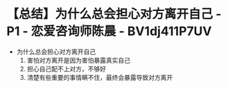 # 【总结】为什么总会担心对方离开自己 - P1 - 恋爱咨询师陈晨 - BV1dj411P7UV

-   为什么总会担心对方离开自己
    1.  害怕对方离开是因为害怕暴露真实自己
    2.  担心自己配不上对方，不够好
    3.  清楚有些重要的事情瞒不住，最终会暴露导致对方离开